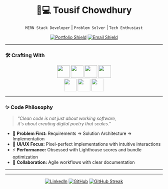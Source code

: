 <div align="center">

# 👨💻 **Tousif Chowdhury**  
`MERN Stack Developer` | `Problem Solver` | `Tech Enthusiast`

[![Portfolio Shield](https://img.shields.io/badge/Explore_My_Work-000000?style=for-the-badge&logo=arc&logoColor=white)](https://yourportfolio.com)
[![Email Shield](https://img.shields.io/badge/Contact_Me-D14836?style=for-the-badge&logo=gmail&logoColor=white)](mailto:tousifchowdhurybd@gmail.com)

</div>

---

### 🛠 **Crafting With**  
<p align="center">
  <img src="https://img.shields.io/badge/JavaScript-FFD700?logo=javascript&logoColor=black&style=flat-square" height="40">
  <img src="https://img.shields.io/badge/React-58C3FF?logo=react&logoColor=white&style=flat-square" height="40">  
  <img src="https://img.shields.io/badge/Node.js-8CC84B?logo=node.js&logoColor=white&style=flat-square" height="40">
  <img src="https://img.shields.io/badge/MongoDB-47A248?logo=mongodb&logoColor=white&style=flat-square" height="40">
  <br>
  <img src="https://img.shields.io/badge/Next.js-000000?logo=next.js&logoColor=white&style=flat-square" height="40">
  <img src="https://img.shields.io/badge/Tailwind-38BDF8?logo=tailwind-css&logoColor=white&style=flat-square" height="40">
  <img src="https://img.shields.io/badge/MSSQL-CC2927?logo=microsoft-sql-server&logoColor=white&style=flat-square" height="40">
</p>

---

### ✨ **Code Philosophy**  
> *"Clean code is not just about working software,  
> it's about creating digital poetry that scales."*

- 🧠 **Problem First:** Requirements → Solution Architecture → Implementation  
- 🎨 **UI/UX Focus:** Pixel-perfect implementations with intuitive interactions  
- ⚡ **Performance:** Obsessed with Lighthouse scores and bundle optimization  
- 🤝 **Collaboration:** Agile workflows with clear documentation  

---


---

<div align="center">

[![LinkedIn](https://img.shields.io/badge/Let's_Connect-0A66C2?style=for-the-badge&logo=linkedin&logoColor=white)](https://linkedin.com/in/tousif-chowdhury-b6ab471b0)
[![GitHub](https://img.shields.io/badge/Explore_My_Code-181717?style=for-the-badge&logo=github&logoColor=white)](https://github.com/TousifSadequeChowdhury)
[![GitHub Streak](https://streak-stats.demolab.com?user=TousifSadequeChowdhury&theme=dark&border_radius=4.3)](https://git.io/streak-stats)
</div>
